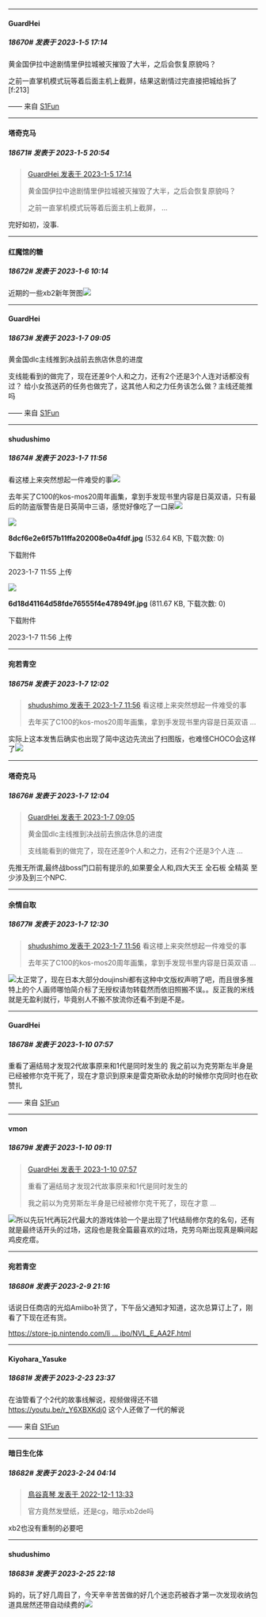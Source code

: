 

*****

####  GuardHei  
##### 18670#       发表于 2023-1-5 17:14

黄金国伊拉中途剧情里伊拉城被灭摧毁了大半，之后会恢复原貌吗？

之前一直掌机模式玩等着后面主机上截屏，结果这剧情过完直接把城给拆了[f:213]

—— 来自 [S1Fun](https://s1fun.koalcat.com)



*****

####  塔奇克马  
##### 18671#       发表于 2023-1-5 20:54

<blockquote><a href="httphttps://bbs.saraba1st.com/2b/forum.php?mod=redirect&amp;goto=findpost&amp;pid=59216896&amp;ptid=1368000" target="_blank">GuardHei 发表于 2023-1-5 17:14</a>

黄金国伊拉中途剧情里伊拉城被灭摧毁了大半，之后会恢复原貌吗？

之前一直掌机模式玩等着后面主机上截屏， ...</blockquote>
完好如初，没事.



*****

####  红魔馆的糖  
##### 18672#       发表于 2023-1-6 10:14

近期的一些xb2新年贺图<img src="https://p.sda1.dev/9/e616e44343b7a993e29cf2bd3d1ffb6e/CMP_20230106101107317.jpg" referrerpolicy="no-referrer">



*****

####  GuardHei  
##### 18673#       发表于 2023-1-7 09:05

黄金国dlc主线推到决战前去旅店休息的进度

支线能看到的做完了，现在还差9个人和之力，还有2个还是3个人连对话都没有过？
给小女孩送药的任务也做完了，这其他人和之力任务该怎么做？主线还能推吗

—— 来自 [S1Fun](https://s1fun.koalcat.com)



*****

####  shudushimo  
##### 18674#       发表于 2023-1-7 11:56

看这楼上来突然想起一件难受的事<img src="https://static.saraba1st.com/image/smiley/face2017/001.png" referrerpolicy="no-referrer">

去年买了C100的kos-mos20周年画集，拿到手发现书里内容是日英双语，只有最后的防盗版警告是日英简中三语，感觉好像吃了一口屎<img src="https://static.saraba1st.com/image/smiley/face2017/004.gif" referrerpolicy="no-referrer">

<img src="https://img.saraba1st.com/forum/202301/07/115558zyyy0cmlz6bra60c.jpg" referrerpolicy="no-referrer">

<strong>8dcf6e2e6f57b11ffa202008e0a4fdf.jpg</strong> (532.64 KB, 下载次数: 0)

下载附件

2023-1-7 11:55 上传

<img src="https://img.saraba1st.com/forum/202301/07/115614nkvygoy3klqw9k3g.jpg" referrerpolicy="no-referrer">

<strong>6d18d41164d58fde76555f4e478949f.jpg</strong> (811.67 KB, 下载次数: 0)

下载附件

2023-1-7 11:56 上传



*****

####  宛若青空  
##### 18675#       发表于 2023-1-7 12:02

<blockquote><a href="httphttps://bbs.saraba1st.com/2b/forum.php?mod=redirect&amp;goto=findpost&amp;pid=59241681&amp;ptid=1368000" target="_blank">shudushimo 发表于 2023-1-7 11:56</a>
看这楼上来突然想起一件难受的事

去年买了C100的kos-mos20周年画集，拿到手发现书里内容是日英双语 ...</blockquote>
实际上这本发售后确实也出现了简中这边先流出了扫图版，也难怪CHOCO会这样了<img src="https://static.saraba1st.com/image/smiley/face2017/014.png" referrerpolicy="no-referrer">

*****

####  塔奇克马  
##### 18676#       发表于 2023-1-7 12:04

<blockquote><a href="httphttps://bbs.saraba1st.com/2b/forum.php?mod=redirect&amp;goto=findpost&amp;pid=59240269&amp;ptid=1368000" target="_blank">GuardHei 发表于 2023-1-7 09:05</a>

黄金国dlc主线推到决战前去旅店休息的进度

支线能看到的做完了，现在还差9个人和之力，还有2个还是3个人连 ...</blockquote>
先推无所谓,最终战boss门口前有提示的,如果要全人和,四大天王 全石板 全精英 至少涉及到三个NPC.



*****

####  余情自取  
##### 18677#       发表于 2023-1-7 12:30

<blockquote><a href="httphttps://bbs.saraba1st.com/2b/forum.php?mod=redirect&amp;goto=findpost&amp;pid=59241681&amp;ptid=1368000" target="_blank">shudushimo 发表于 2023-1-7 11:56</a>
看这楼上来突然想起一件难受的事

去年买了C100的kos-mos20周年画集，拿到手发现书里内容是日英双语 ...</blockquote>
<img src="https://static.saraba1st.com/image/smiley/face2017/066.png" referrerpolicy="no-referrer">太正常了，现在日本大部分doujinshi都有这种中文版权声明了吧，而且很多推特上的个人画师哪怕简介标了无授权请勿转载然而依旧照搬不误。。反正我的米线就是无盈利就行，毕竟别人不搬不放流你还看不到是不是。



*****

####  GuardHei  
##### 18678#       发表于 2023-1-10 07:57

重看了遍结局才发现2代故事原来和1代是同时发生的
我之前以为克劳斯左半身是已经被修尔克干死了，现在才意识到原来是雷克斯砍永劫的时候修尔克同时也在砍赞扎

—— 来自 [S1Fun](https://s1fun.koalcat.com)



*****

####  vmon  
##### 18679#       发表于 2023-1-10 09:11

<blockquote><a href="httphttps://bbs.saraba1st.com/2b/forum.php?mod=redirect&amp;goto=findpost&amp;pid=59280709&amp;ptid=1368000" target="_blank">GuardHei 发表于 2023-1-10 07:57</a>

重看了遍结局才发现2代故事原来和1代是同时发生的

我之前以为克劳斯左半身是已经被修尔克干死了，现在才意 ...</blockquote>
<img src="https://static.saraba1st.com/image/smiley/face2017/067.png" referrerpolicy="no-referrer">所以先玩1代再玩2代最大的游戏体验一个是出现了1代结局修尔克的名句，还有就是最终话开头的过场，这段也是我全篇最喜欢的过场，克劳乌斯出现真是瞬间起鸡皮疙瘩。

*****

####  宛若青空  
##### 18680#       发表于 2023-2-9 21:16

话说日任商店的光焰Amiibo补货了，下午岳父通知才知道，这次总算订上了，刚看了下现在还有货。

[https://store-jp.nintendo.com/li ... ibo/NVL_E_AA2F.html](https://store-jp.nintendo.com/list/hardware-accessory/amiibo/NVL_E_AA2F.html)

*****

####  Kiyohara_Yasuke  
##### 18681#       发表于 2023-2-23 23:37

在油管看了个2代的故事线解说，视频做得还不错
https://youtu.be/r_Y6XBXKdj0
这个人还做了一代的解说

—— 来自 [S1Fun](https://s1fun.koalcat.com)


*****

####  暗日生化体  
##### 18682#       发表于 2023-2-24 04:14

<blockquote><a href="httphttps://bbs.saraba1st.com/2b/forum.php?mod=redirect&amp;goto=findpost&amp;pid=58705557&amp;ptid=1368000" target="_blank">鳥谷真琴 发表于 2022-12-1 13:33</a>

官方竟然发壁纸，还是cg，暗示xb2de吗</blockquote>
xb2也没有重制的必要吧


*****

####  shudushimo  
##### 18683#       发表于 2023-2-25 22:18

妈的，玩了好几周目了，今天辛辛苦苦做的好几个迷恋药被吞才第一次发现收纳包道具居然还带自动续费的<img src="https://static.saraba1st.com/image/smiley/face2017/001.png" referrerpolicy="no-referrer">

